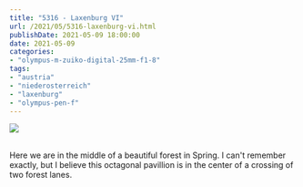 ```yaml
---
title: "5316 - Laxenburg VI"
url: /2021/05/5316-laxenburg-vi.html
publishDate: 2021-05-09 18:00:00
date: 2021-05-09
categories:
- "olympus-m-zuiko-digital-25mm-f1-8"
tags:
- "austria"
- "niederosterreich"
- "laxenburg"
- "olympus-pen-f"
---
```

<div class="container">
<div class="center"><a target="_blank" href="https://d25zfm9zpd7gm5.cloudfront.net/1200x1200/2019/20190422_105609_lr.jpg"><img class="webfeedsFeaturedVisual" src="https://d25zfm9zpd7gm5.cloudfront.net/0600x0600/2019/20190422_105609_lr.jpg" /></a></div>
</div>
<br />

Here we are in the middle of a beautiful forest in Spring. I
can't remember exactly, but I believe this octagonal
pavillion is in the center of a crossing of two forest
lanes.
